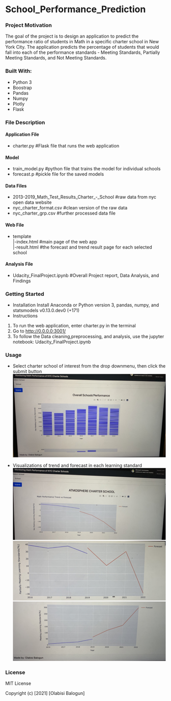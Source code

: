 # School_Performance_Prediction
### Project Motivation

The goal of the project is to design an application to predict the performance ratio of students in Math in a specific charter school in New York City. The application predicts the percentage of students that would fall into each of the performance standards - Meeting Standards, Partially Meeting Standards, and Not Meeting Standards.

### Built With:
* Python 3
* Boostrap
* Pandas
* Numpy
* Plotly
* Flask

### File Description
 #### Application File
  * charter.py #Flask file that runs the web application
#### Model
 * train_model.py #python file that trains the model for individual schools
 * forecast.p #pickle file for the saved models
#### Data Files
 * 2013-2019_Math_Test_Results_Charter_-_School #raw data from nyc open data website
 * nyc_charter_format.csv #clean version of the raw data
 * nyc_charter_grp.csv #further processed data file
 
#### Web File
* template<br>
  |-index.html #main page of the web app <br>
  |-result.html #the forecast and trend result page for each selected school
 
#### Analysis File
 * Udacity_FinalProject.ipynb #Overall Project report, Data Analysis, and Findings
 
### Getting Started
 * Installation
    Install Anaconda or Python version 3, pandas, numpy, and statsmodels v0.13.0.dev0 (+171)
 * Instructions
  1. To run the web application, enter charter.py in the terminal
  2. Go to http://0.0.0.0:3001/
  3. To follow the Data cleaning,preprocessing, and analysis, use the jupyter notebook: Udacity_FinalProject.ipynb
  
### Usage
 * Select charter school of interest from the drop downmenu, then click the submit button
 ![](images/home.jpg)
 
 
 * Visualizations of trend and forecast in each learning standard
 ![](images/not_meeting.jpg)
 ![](images/partially_meeting.jpg)
 ![](images/meeting.jpg)
 
 ### License
 MIT License
 
 Copyright (c) [2021] [Olabisi Balogun]



 
